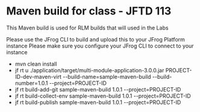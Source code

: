 # Maven build for class - JFTD 113

This Maven build is used for RLM builds that will used in the Labs

Please use the JFrog CLI to build and upload this to your JFrog Platform instance
Please make sure you configure your JFrog CLI to connect to your instance

- mvn clean install 
- jf rt u ./application/target/multi-module-application-3.0.0.jar PROJECT-ID-dev-maven-virt --build-name=sample-maven-build  --build-number=1.0.1 --project=PROJECT-ID
- jf rt build-add-git sample-maven-build 1.0.1 --project=PROJECT-ID
- jf rt build-collect-env sample-maven-build 1.0.1 --project=PROJECT-ID
- jf rt build-publish sample-maven-build 1.0.1 --project=PROJECT-ID

